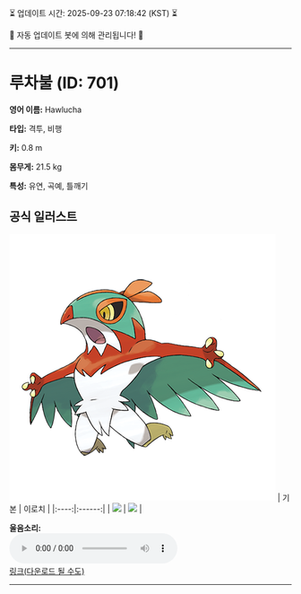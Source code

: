 
⏳ 업데이트 시간: 2025-09-23 07:18:42 (KST) ⏳

🤖 자동 업데이트 봇에 의해 관리됩니다! 🤖

---

# 루차불 (ID: 701)
**영어 이름:** Hawlucha

**타입:** 격투, 비행

**키:** 0.8 m

**몸무게:** 21.5 kg

**특성:** 유연, 곡예, 틀깨기

## 공식 일러스트
![](https://raw.githubusercontent.com/PokeAPI/sprites/master/sprites/pokemon/other/official-artwork/701.png)
| 기본 | 이로치 |
|:----:|:------:|
| <img src="http://play.pokemonshowdown.com/sprites/ani/hawlucha.gif" width="200"> | <img src="http://play.pokemonshowdown.com/sprites/ani-shiny/hawlucha.gif" width="200"> |

**울음소리:**<br><audio controls src="https://raw.githubusercontent.com/PokeAPI/cries/main/cries/pokemon/latest/701.ogg"></audio><br> [링크(다운로드 될 수도)](https://raw.githubusercontent.com/PokeAPI/cries/main/cries/pokemon/latest/701.ogg)


---

